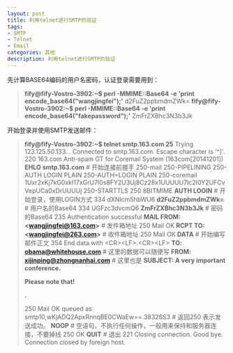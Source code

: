 ```yaml
---
layout: post
title: 利用telnet进行SMTP的验证
tags:
- SMTP
- Telnet
- Email
categories: 其他
description: 利用telnet进行SMTP的验证
---
```

先计算BASE64编码的用户名密码，认证登录需要用到：

>**fify@fify-Vostro-3902:~$ perl -MMIME::Base64 -e 'print encode_base64("wangjingfei");'**
d2FuZ2ppbmdmZWk=
**fify@fify-Vostro-3902:~$ perl -MMIME::Base64 -e 'print encode_base64("fakepassword");'**
ZmFrZXBhc3N3b3Jk

开始登录并使用SMTP发送邮件：

>**fify@fify-Vostro-3902:~$ telnet smtp.163.com 25**
>Trying 123.125.50.133...
>Connected to smtp.163.com.
>Escape character is '^]'.
>220 163.com Anti-spam GT for Coremail System (163com[20141201])
>**EHLO smtp.163.com** # 开始连接前握手
>250-mail
>250-PIPELINING
>250-AUTH LOGIN PLAIN
>250-AUTH=LOGIN PLAIN
>250-coremail 1Uxr2xKj7kG0xkI17xGrU7I0s8FY2U3Uj8Cz28x1UUUUU7Ic2I0Y2UFCvVepUCa0xDrUUUUj
>250-STARTTLS
>250 8BITMIME
>**AUTH LOGIN** # 开始登录，使用LOGIN方式
>334 dXNlcm5hbWU6
>**d2FuZ2ppbmdmZWk=** # 用户名的Base64
>334 UGFzc3dvcmQ6
>**ZmFrZXBhc3N3b3Jk** # 密码的Base64
>235 Authentication successful
>**MAIL FROM: &lt;wangjingfei@163.com&gt;** # 发件箱地址
>250 Mail OK
>**RCPT TO: &lt;wangjingfei@263.com&gt;** # 收件箱地址
>250 Mail OK
>**DATA** # 开始编写邮件正文
>354 End data with &lt;CR&gt;&lt;LF&gt;.&lt;CR&gt;&lt;LF&gt;
>**TO: obama@whitehouse.com** # 这里的数据可以随便写
>**FROM: xijinping@zhongnanhai.com** # 这里也是
>**SUBJECT: A very important conference.**
>
>**Please note that!**
>
>**.**
>
>250 Mail OK queued as smtp10,wKjADQ2ApxRnnqBE0CWaEw==.38326S3 # 返回250 表示发送成功。
>**NOOP** # 空语句，不执行任何操作，一般用来保持和服务器连接，不要掉线
>250 OK
>**QUIT** # 退出
>221 Closing connection. Good bye.
>Connection closed by foreign host.

